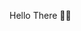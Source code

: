 <!-- <img src="https://raw.githubusercontent.com/Os-Prog/gif/master/j0nesadfz9fifxyd15mr.gif" width="900px" height="400" > -->
Hello There 👋🏼
